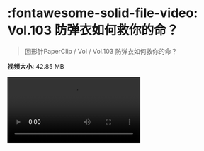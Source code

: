 # :fontawesome-solid-file-video: Vol.103 防弹衣如何救你的命？

> 回形针PaperClip / Vol / Vol.103 防弹衣如何救你的命？

**视频大小**: 42.85 MB

<div class="video"><video src="https://file.hsyhx.top/archive/PaperClip/Vol/103.mp4" controls preload>🤔 您的浏览器不支持 video 标签</video></div>